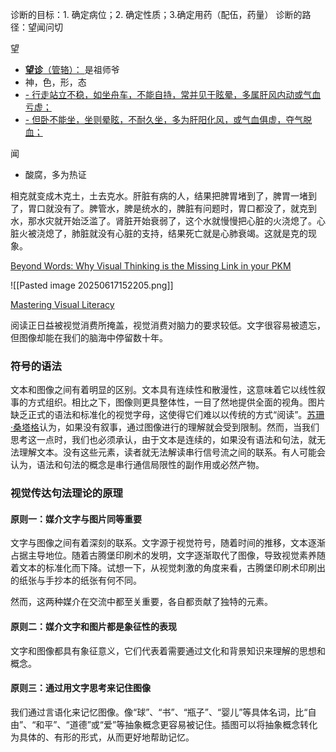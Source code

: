 
诊断的目标：1. 确定病位；2. 确定性质；3.确定用药（配伍，药量）
诊断的路径：望闻问切

望
- [**望诊**（管辂）： ](004%20%E9%87%91%E5%8C%AE%E8%A6%81%E7%95%A5#^3revpxy) 是祖师爷
- 神，色，形，态
- [- 行走站立不稳，如坐舟车，不能自持，常并见于眩晕，多属肝风内动或气血亏虚；](194%20%E4%B8%AD%E5%8C%BB%E8%AF%8A%E6%96%AD%E5%AD%A6#^c8mkuri)
- [- 但卧不能坐，坐则晕眩，不耐久坐，多为肝阳化风，或气血俱虚，夺气脱血；](194%20%E4%B8%AD%E5%8C%BB%E8%AF%8A%E6%96%AD%E5%AD%A6#^gwtn2o9)

闻
- 酸腐，多为热证




相克就变成木克土，土去克水。肝脏有病的人，结果把脾胃堵到了，脾胃一堵到了，胃口就没有了。脾管水，脾是统水的，脾脏有问题时，胃口都没了，就克到水，那水灾就开始泛滥了。肾脏开始衰弱了，这个水就慢慢把心脏的火浇熄了。心脏火被浇熄了，肺脏就没有心脏的支持，结果死亡就是心肺衰竭。这就是克的现象。




[Beyond Words: Why Visual Thinking is the Missing Link in your PKM](https://www.visual-thinking-workshop.com/beyond-words-why-visual-thinking-is-the-missing-link-in-your-pkm)

![[Pasted image 20250617152205.png]]

[Mastering Visual Literacy](https://www.visual-thinking-workshop.com/mastering-visual-literacy)

阅读正日益被视觉消费所掩盖，视觉消费对脑力的要求较低。文字很容易被遗忘，但图像却能在我们的脑海中停留数十年。

### 符号的语法

文本和图像之间有着明显的区别。文本具有连续性和散漫性，这意味着它以线性叙事的方式组织。相比之下，图像则更具整体性，一目了然地提供全面的视角。图片缺乏正式的语法和标准化的视觉字母，这使得它们难以以传统的方式“阅读”。[苏珊·桑塔格](https://www.gyford.com/phil/writing/2010/08/23/on-photography/)认为，如果没有叙事，通过图像进行的理解就会受到限制。然而，当我们思考这一点时，我们也必须承认，由于文本是连续的，如果没有语法和句法，就无法理解文本。没有这些元素，读者就无法解读串行信号流之间的联系。有人可能会认为，语法和句法的概念是串行通信局限性的副作用或必然产物。



### 视觉传达句法理论的原理

#### 原则一：媒介文字与图片同等重要

文字与图像之间有着深刻的联系。文字源于视觉符号，随着时间的推移，文本逐渐占据主导地位。随着古腾堡印刷术的发明，文字逐渐取代了图像，导致视觉素养随着文本的标准化而下降。试想一下，从视觉刺激的角度来看，古腾堡印刷术印刷出的纸张与手抄本的纸张有何不同。

然而，这两种媒介在交流中都至关重要，各自都贡献了独特的元素。


#### 原则二：媒介文字和图片都是象征性的表现

文字和图像都具有象征意义，它们代表着需要通过文化和背景知识来理解的思想和概念。

#### 原则三：通过用文字思考来记住图像

我们通过言语化来记忆图像。像“球”、“书”、“瓶子”、“婴儿”等具体名词，比“自由”、“和平”、“道德”或“爱”等抽象概念更容易被记住。插图可以将抽象概念转化为具体的、有形的形式，从而更好地帮助记忆。